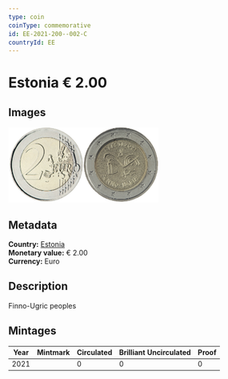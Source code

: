 ```yaml
---
type: coin
coinType: commemorative
id: EE-2021-200--002-C
countryId: EE
---
```


# Estonia € 2.00

## Images

<img src="../../Images/common-2007-200.png" height="150" alt="Front image"><img src="Images/EE-2021-200-002.png" height="150" alt="Back image">

## Metadata

**Country:** [Estonia](../../Countries/Estonia/index.md)\
**Monetary value:** € 2.00\
**Currency:** Euro

## Description
Finno-Ugric peoples

## Mintages

| Year | Mintmark | Circulated | Brilliant Uncirculated | Proof |
| ---- | -------- | ---------- | ---------------------- | ----- |
| 2021 | | 0 | 0 | 0 |
